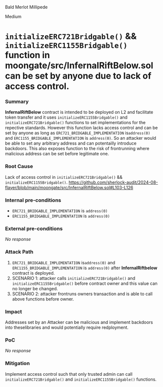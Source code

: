Bald Merlot Millipede

Medium

# `initializeERC721Bridgable()` && `initializeERC1155Bridgable()` function in **moongate/src/InfernalRiftBelow.sol** can be set by anyone due to lack of access control.

### Summary

**InfernalRiftBelow** contract is intended to be deployed on L2 and facilitate token transfer and it uses `initializeERC1155Bridgable()` and `initializeERC721Bridgable()` functions to set implementations for the repective standards.
However this function lacks access control and can be set by anyone as long as `ERC721_BRIDGABLE_IMPLEMENTATION` is`address(0)` and `ERC1155_BRIDGABLE_IMPLEMENTATION` is `address(0)`.
So an attacker would be able to set any arbitrary address and can potentailly introduce backdoors.
This also exposes function to the risk of frontrunning where malicious address can be set before legitimate one.


### Root Cause

Lack of access control in `initializeERC721Bridgable()` && `initializeERC1155Bridgable()`.
https://github.com/sherlock-audit/2024-08-flayer/blob/main/moongate/src/InfernalRiftBelow.sol#L103-L126

### Internal pre-conditions

- `ERC721_BRIDGABLE_IMPLEMENTATION` is `address(0)`
- `ERC1155_BRIDGABLE_IMPLEMENTATION` is `address(0)`

### External pre-conditions

_No response_

### Attack Path

1. `ERC721_BRIDGABLE_IMPLEMENTATION` is`address(0)` and `ERC1155_BRIDGABLE_IMPLEMENTATION` is `address(0)` after **InfernalRiftbelow** contract is deployed.
2. SCENARIO 1: attacker calls `initializeERC721Bridgable()` and `initializeERC1155Bridgable()` before contract owner and this value can no longer be changed.
3. SCENARIO 2: attacker frontruns owners transaction and is able to call above functions before owner.

### Impact

Addresses set by an Attacker can be malicious and implement backdoors into theselibraries and would potentially require redployment.

### PoC

_No response_

### Mitigation

Implement access control such that only trusted admin can call `initializeERC721Bridgable()` and `initializeERC1155Bridgable()` functions.
